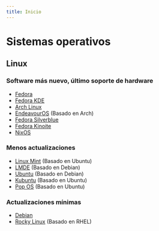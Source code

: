 ```yaml
---
title: Inicio
---
```


# Sistemas operativos

## Linux

### Software más nuevo, último soporte de hardware

- [Fedora](https://fedoraproject.org/workstation/)
- [Fedora KDE](https://fedoraproject.org/spins/kde/)
- [Arch Linux](https://www.archlinux.org/)
- [EndeavourOS](https://endeavouros.com/) (Basado en Arch)
- [Fedora Silverblue](https://fedoraproject.org/silverblue/)
- [Fedora Kinoite](https://kinoite.fedoraproject.org/) 
- [NixOS](https://nixos.org/)

### Menos actualizaciones

- [Linux Mint](https://linuxmint.com/download.php) (Basado en Ubuntu)
- [LMDE](https://linuxmint.com/download_lmde.php) (Basado en Debian)
- [Ubuntu](https://ubuntu.com/download/desktop) (Basado en Debian)
- [Kubuntu](https://kubuntu.org/getkubuntu/) (Basado en Ubuntu)
- [Pop OS](https://pop.system76.com/) (Basado en Ubuntu)

### Actualizaciones mínimas

- [Debian](https://www.debian.org/CD/live/)
- [Rocky Linux](https://rockylinux.org/) (Basado en RHEL)
